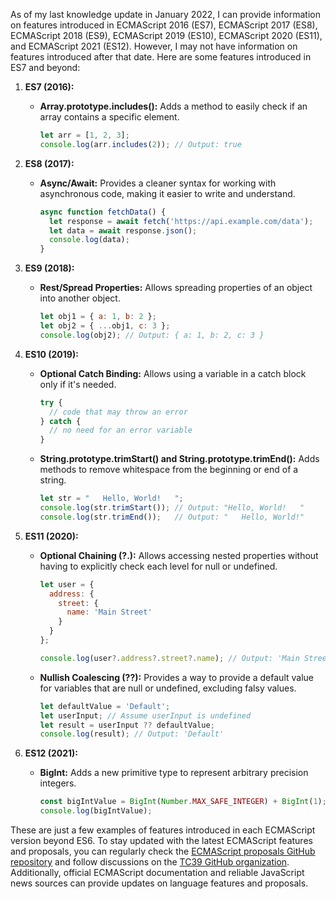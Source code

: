 As of my last knowledge update in January 2022, I can provide information on features introduced in ECMAScript 2016 (ES7), ECMAScript 2017 (ES8), ECMAScript 2018 (ES9), ECMAScript 2019 (ES10), ECMAScript 2020 (ES11), and ECMAScript 2021 (ES12). However, I may not have information on features introduced after that date. Here are some features introduced in ES7 and beyond:

1. **ES7 (2016):**
   - **Array.prototype.includes():** Adds a method to easily check if an array contains a specific element.
     ```javascript
     let arr = [1, 2, 3];
     console.log(arr.includes(2)); // Output: true
     ```

2. **ES8 (2017):**
   - **Async/Await:** Provides a cleaner syntax for working with asynchronous code, making it easier to write and understand.
     ```javascript
     async function fetchData() {
       let response = await fetch('https://api.example.com/data');
       let data = await response.json();
       console.log(data);
     }
     ```

3. **ES9 (2018):**
   - **Rest/Spread Properties:** Allows spreading properties of an object into another object.
     ```javascript
     let obj1 = { a: 1, b: 2 };
     let obj2 = { ...obj1, c: 3 };
     console.log(obj2); // Output: { a: 1, b: 2, c: 3 }
     ```

4. **ES10 (2019):**
   - **Optional Catch Binding:** Allows using a variable in a catch block only if it's needed.
     ```javascript
     try {
       // code that may throw an error
     } catch {
       // no need for an error variable
     }
     ```

   - **String.prototype.trimStart() and String.prototype.trimEnd():** Adds methods to remove whitespace from the beginning or end of a string.
     ```javascript
     let str = "   Hello, World!   ";
     console.log(str.trimStart()); // Output: "Hello, World!   "
     console.log(str.trimEnd());   // Output: "   Hello, World!"
     ```

5. **ES11 (2020):**
   - **Optional Chaining (?.):** Allows accessing nested properties without having to explicitly check each level for null or undefined.
     ```javascript
     let user = {
       address: {
         street: {
           name: 'Main Street'
         }
       }
     };

     console.log(user?.address?.street?.name); // Output: 'Main Street'
     ```

   - **Nullish Coalescing (??):** Provides a way to provide a default value for variables that are null or undefined, excluding falsy values.
     ```javascript
     let defaultValue = 'Default';
     let userInput; // Assume userInput is undefined
     let result = userInput ?? defaultValue;
     console.log(result); // Output: 'Default'
     ```

6. **ES12 (2021):**
   - **BigInt:** Adds a new primitive type to represent arbitrary precision integers.
     ```javascript
     const bigIntValue = BigInt(Number.MAX_SAFE_INTEGER) + BigInt(1);
     console.log(bigIntValue);
     ```

These are just a few examples of features introduced in each ECMAScript version beyond ES6. To stay updated with the latest ECMAScript features and proposals, you can regularly check the [ECMAScript proposals GitHub repository](https://github.com/tc39/proposals) and follow discussions on the [TC39 GitHub organization](https://github.com/tc39). Additionally, official ECMAScript documentation and reliable JavaScript news sources can provide updates on language features and proposals.